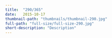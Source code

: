 ```yaml
---
title:  "290/365"
date:   2015-10-17
thumbnail-path: "thumbnails/thumbnail-290.jpg"
full-path: "full-size/full-size-290.jpg"
short-description: "Description"
---
```

